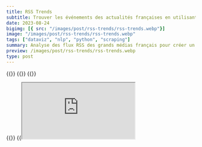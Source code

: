 ```yaml
---
title: RSS Trends
subtitle: Trouver les événements des actualités françaises en utilisant les flux RSS.
date: 2023-08-24
bigimg: [{ src: "/images/post/rss-trends/rss-trends.webp"}]
image: "/images/post/rss-trends/rss-trends.webp"
tags: ["dataviz", "nlp", "python", "scraping"]
summary: Analyse des flux RSS des grands médias français pour créer un Text Network représentant les tendances de l'actualité ainsi que les liens entre les termes les plus fréquents.
preview: /images/post/rss-trends/rss-trends.webp
type: post
---
```


{{<link href="https://github.com/antoninfaure/rssTrends" class="btn btn-default my-3" target="_blank" inner="GitHub">}}
{{<link href="https://www.kaggle.com/datasets/antoninfaure/news-france" target="_blank" class="btn btn-info my-3" inner="Kaggle Dataset">}}
{{<link href="https://medium.com/@antonin.faure/grouping-french-news-on-rss-feeds-d4a05404d848" target="_blank" class="btn btn-danger my-3" inner="Medium">}}

{{<link href="https://antoninfaure.github.io/rssTrends/" target="_blank" class="btn btn-success my-3" inner="Live Demo">}}
{{<iframe src="https://antoninfaure.github.io/rssTrends/" class="w-100" >}}

Inspiré et curieux de la façon dont Google News regroupe les articles par événement, je me suis lancé le défi de reproduire cet état de l'art.

- [Scraping des flux RSS](#scraping-des-flux-rss)
- [Analyse du vocabulaire et de la fréquence des termes avec du NLP](#analyse-du-vocabulaire-et-de-la-fréquence-des-termes-avec-du-nlp)
- [Création d'un Text Network](#création-dun-text-network)
- [Visualisation du Text Network avec D3.js](#visualisation-du-text-network-avec-d3js)
- [Regroupement des actualités avec les règles d'association](#regroupement-des-actualités-avec-les-règles-dassociation)

---

## Scraping des flux RSS

Pour récupérer des articles d'actualités françaises je me suis basé sur les flux RSS des médias suivants : 

```python
feed_urls = [
    "http://www.lemonde.fr/rss/une.xml",
    "https://www.bfmtv.com/rss/news-24-7/",
    "https://www.liberation.fr/rss/",
    "http://www.lefigaro.fr/rss/figaro_actualites.xml",
    "https://www.franceinter.fr/rss",
    "https://www.lexpress.fr/arc/outboundfeeds/rss/alaune.xml",
    "https://www.francetvinfo.fr/titres.rss",
    "https://www.la-croix.com/RSS",
    "http://tempsreel.nouvelobs.com/rss.xml",
    "http://www.lepoint.fr/rss.xml",
    "https://www.france24.com/fr/rss",
    "https://feeds.leparisien.fr/leparisien/rss",
    "https://www.ouest-france.fr/rss/une",
    "https://www.europe1.fr/rss.xml",
    "https://partner-feeds.20min.ch/rss/20minutes",
    "https://www.afp.com/fr/actus/afp_actualite/792,31,9,7,33/feed"
]
```

Un rapide script pour récupérer les titres et descriptions de tous les articles avec l'utilisation des librairies [BeautifulSoup](https://www.crummy.com/software/BeautifulSoup/bs4/doc/), Pandas et requests.

```python
def scrap_feeds(feed_urls):
    news_list = pd.DataFrame(columns=('title', 'summary'))

    for feed_url in feed_urls:
        res = requests.get(feed_url)
        feed = BeautifulSoup(res.content, features='xml')

        articles = feed.findAll('item')       
        for article in articles:
            title = BeautifulSoup(article.find('title').get_text(), "html").get_text()
            summary = ""
            if (article.find('description')):
                summary = BeautifulSoup(article.find('description').get_text(), "html").get_text()
                news_list.loc[len(news_list)] = [title, summary]

    return news_list
```

---

## Analyse du vocabulaire et de la fréquence des termes avec du NLP

Ensuite, il est nécessaire de traiter le texte brut des articles en utilisant les bibliothèques [Spacy](https://spacy.io) et [NLTK](https://www.nltk.org), qui gèrent les caractères spéciaux, découpent chaque terme en tokens, puis effectuent une lemmatisation. De plus, un dictionnaire de vocabulaire est généré, contenant la fréquence des termes (tf) dans le corpus.

```python
def process_text(docs, lang='fr'):
    if (lang=='fr'):
        nlp = spacy.load('fr_core_news_lg')
    elif (lang=='en'):
        nlp = spacy.load('en_core_web_sm')

    # Utility functions
    punctuation_chars =  [
        chr(i) for i in range(sys.maxunicode)
        if category(chr(i)).startswith("P")
    ]

    lemma_docs = []
    for doc in docs:
        # Tokenize doc
        tokenized_doc = nlp(doc)

        # Lemmanize doc
        lemma_doc = list(filter(lambda token: token.is_stop == False and token.pos_ in ['NOUN', 'PROPN'] and token.lemma_ not in [*string.punctuation, *punctuation_chars], tokenized_doc))
        lemma_doc = list(map(lambda tok: tok.lemma_, lemma_doc))
        lemma_docs.append(lemma_doc)


    def get_vocabulary_frequency(documents):
        vocabulary = dict()
        for doc in documents:
            for word in doc:
                if word in list(vocabulary.keys()):
                    vocabulary[word] += 1
                else:
                    vocabulary[word] = 1

        return vocabulary

    voc = get_vocabulary_frequency(lemma_docs)

    return lemma_docs, voc
```

Si vous souhaitez travailler avec le jeu de données, il est disponible sur Kaggle : {{<link inner="Kaggle" href="https://www.kaggle.com/datasets/antoninfaure/news-france" target="_blank" class="btn btn-info">}}

---

## Création d'un Text Network

Pour visualiser les relations entre les termes, nous devons d'abord créer un réseau.

Pour ce faire, nous devons dresser la liste des liens (*arêtes*) entre chaque terme (*nœuds*). Pour cela, nous utiliserons la bibliothèque [NLTK](https://www.nltk.org/) ainsi que sa méthode de calcul des **bigrammes** (c'est-à-dire les paires de termes voisins dans une phrase). Chaque bigramme représente donc un **lien**, tandis que chaque terme représente un **nœud**, dont la taille dépend de sa **fréquence de terme** (tf).

```python
def process_network(docs, voc, min_freq=5):

    # Filter voc with min_freq
    filtered_voc = dict(filter(lambda elem: elem[1] > min_freq, voc.items()))

    dict_voc_id = dict()
    for i, term in enumerate(filtered_voc):
        dict_voc_id[term] = i

    # List bigrams (edges)
    finder = nltk.BigramCollocationFinder.from_documents(docs)
    bigram_measures = nltk.collocations.BigramAssocMeasures()
    bigrams = list(finder.score_ngrams(bigram_measures.raw_freq))
    min_freq = min(list(map(lambda x: x[1], bigrams)))
    bigrams = list(map(lambda x: (x[0], x[1]/min_freq), bigrams))

    # Filter the bigrams with filtered_voc elements and replace by id
    filtered_bigrams = []
    for bigram in bigrams:
        if (bigram[0][0] in filtered_voc.keys() and bigram[0][1] in filtered_voc.keys()):
            #new_bigram = ( dict_voc_id[bigram[0][0]] , dict_voc_id[bigram[0][1]] )
            new_bigram = bigram[0]
            filtered_bigrams.append((new_bigram, bigram[1]))

    # Set nodes sizes
    sizes = list(filtered_voc.values())

    # Format data
    nodes = []
    for i, term in enumerate(filtered_voc.keys()):
        nodes.append({
            'id': term,
            'label': term,
            'size': sizes[i]
        })

    edges = []
    for i, edge in enumerate(filtered_bigrams):
        (source, target) = edge[0]
        edges.append({
            'id': i,
            'source': source,
            'target': target,
            'size': edge[1]
        })


    # Write JSON files
    output_file(nodes, 'nodes.json')

    output_file(edges, 'edges.json')
```

Ce script génère deux fichiers :
- `nodes.json` : répertoriant tous les termes avec leur fréquence comme *size*
- `edges.json` : répertoriant toutes les paires entre termes avec leur nombre total d'occurrences comme *size*

---

## Visualisation du Text Network avec D3.js

Pour visualiser le réseau de texte, nous utiliserons la bibliothèque [D3.js](https://d3js.org/) avec son composant [Force Graph](https://d3js.org/d3-force).


```html
<!-- index.html -->

<!DOCTYPE html>
<html lang="en">
  <body>
    <svg id="mynetwork"></svg>

    <style>
      #mynetwork {
        width: 100%;
        min-height: 300px;
        background-color: white;
        height: 70vh;
      }
    </style>
  
    <!-- JQuery -->
    <script src="https://code.jquery.com/jquery-3.4.1.min.js"></script>
  
    <!-- D3.js -->
    <script src="https://d3js.org/d3.v4.min.js"></script>
  
    <!-- Our custom script -->
    <script type="module" src="./network.js"></script>

  </body>
</html>
```

```javascript
// network.js

let date = '19-08-2023'

fetch(`./data/${date}/edges.json`)
  .then(response => {
    if (response.status == 404) throw error;
    return response.json();
  })
  .then(links => {
    fetch(`./data/${date}/nodes.json`)
      .then(response => {
        if (response.status == 404) throw error;
        return response.json();
      })
      .then(nodes => {
        const title = 'News of ' + date
        const width = $('#mynetwork').innerWidth()
        const height = $('#mynetwork').innerHeight()

        var initial_zoom = d3.zoomIdentity.translate(400, 400).scale(0.05);

        //add zoom capabilities 
        var zoom_handler = d3.zoom().on("zoom", zoom_actions);

        const svg = d3.select('#mynetwork')
          .attr('width', width)
          .attr('height', height)
          .call(zoom_handler)
          .call(zoom_handler.transform, initial_zoom)

        var max_value = 0
        for (node of nodes) {
          if (node.size > max_value) max_value = node.size;
        }

        var color = d3.scaleLinear()
          .domain([1, max_value])
          .range(["yellow", "red"])

        const radius = 20

        var simulation = d3.forceSimulation()
          .force("link", d3.forceLink().id(function (d) { return d.id; }))
          .force("charge", d3.forceManyBody())
          .force("center", d3.forceCenter(width / 2, height / 2))
          .force("collide", d3.forceCollide().radius(d => { return (d.size * 3) * radius }).iterations(3))
          .on("tick", ticked);


        var zoomable = svg.append("g").attr("class", "zoomable").attr('transform', initial_zoom),
          link = zoomable.append("g").attr('class', 'links').selectAll(".link"),
          node = zoomable.append("g").attr('class', 'nodes').selectAll(".node")


        // Create a drag handler and append it to the node object instead
        var drag_handler = d3.drag()
          .on("start", dragstarted)
          .on("drag", dragged)
          .on("end", dragended);

        displayTrends(latest_date)
        restart()

        /// SELECT DATE CHANGE
        $('#dataInput').on('change', function (event) {
          var valueSelected = this.value;
          $('#dateAlert').html(``)
          if (valueSelected.match(/^(\d{1,2})-(\d{1,2})-(\d{4})$/)) {
            let date = valueSelected
            loadDate(date)
          } else {
            $('#dateAlert').html(`Erreur. Mauvais format de date`)
          }
        })

        // TITLE
        svg.append('g')
          .append('text')
          .attr('class', 'title')
          .attr('x', width / 2)
          .attr('y', 50)
          .attr('text-anchor', 'middle')
          .text(title);

        /// RESTART WHEN CHANGE OF DATA
        function restart() {
          node.remove()
          link.remove()

          link = zoomable.append("g").attr('class', 'links').selectAll(".link"),
            node = zoomable.append("g").attr('class', 'nodes').selectAll(".node")

          node = node.data(nodes, function (d) { return d.id }).call(function (a) {
            a.transition().attr("r", function (d) {
              return d.size * radius
            })
              .attr("fill", function (d) {
                return color(d.size);
              })
          })

          var selection = node.enter().append('g').attr('class', 'node')

          selection.append("circle")
            .call(function (node) {
              node.transition().attr("r", function (d) {
                return d.size * radius
              })
                .attr("fill", function (d) {
                  return color(d.size);
                })
            })


          selection.append("text")
            .attr('class', 'text-label')
            .attr("text-anchor", "middle")
            .attr("dy", ".35em")
            .text(function (d) {
              return d.label
            })
            .style("font-size", function (d) {
              return d.size * radius
            })
            .style('fill', 'black')

          node = selection.merge(node)

          // Apply the general update pattern to the links.
          link = link.data(links, function (d) { return d.source.id + "-" + d.target.id; });
          link.exit().remove();
          link = link.enter().append("g").append("line")
            .call(function (link) {
              link.transition()
                .attr("stroke-opacity", 1)
                .attr("stroke-width", function (d) { return 10 + 'px' })
            })
            .style('stroke', 'black').merge(link);

          drag_handler(node);

          simulation.nodes(nodes)

          simulation.force("link").links(links);

          simulation.alphaTarget(0.3).restart();
          d3.timeout(function () {
            simulation.alphaTarget(0);
          }, 500)
        }
        /* ----------------- */
        /* UTILITY FUNCTIONS */
        /* ----------------- */

        // EACH SIMULATION TICK
        function ticked() {
          link
            .attr("x1", function (d) { return d.source.x; })
            .attr("y1", function (d) { return d.source.y; })
            .attr("x2", function (d) { return d.target.x; })
            .attr("y2", function (d) { return d.target.y; });

          node
            .attr("transform", function (d) {
              return "translate(" + d.x + "," + d.y + ")";
            })
        }


        function loadDate(date) {
          fetch(`./data/${date}/nodes.json`)
            .then(response => {
              if (response.status == 404) throw error;
              return response.json();
            })
            .then(new_nodes => {
              fetch(`./data/${date}/edges.json`)
                .then(response => {
                  if (response.status == 404) throw error;
                  return response.json();
                })
                .then(new_edges => {
                  links = new_edges
                  nodes = new_nodes
                  svg.select('.title').text('News of ' + date)
                  displayTrends(date)
                  restart()
                })
            })
        }

        function dragstarted(d) {
          if (!d3.event.active) simulation.alphaTarget(0.3).restart();
          d.fx = d.x;
          d.fy = d.y;
        }

        function dragged(d) {
          d.fx = d3.event.x;
          d.fy = d3.event.y;
        }

        function dragended(d) {
          if (!d3.event.active) simulation.alphaTarget(0);
          d.fx = null;
          d.fy = null;
        }

        function zoom_actions() {
          if (zoomable) {
            zoomable.attr("transform", d3.event.transform)
          }
        }
      })
  })
```

Alternativement, le logiciel [Gephi](https://gephi.org/) peut être utilisé pour gérer les **ensembles de données volumineux**, ce qui serait autrement difficile avec le Force Graph de D3.js.

---

## Regroupement des actualités avec les règles d'association

Pour obtenir les sujets les plus tendances, divers critères de règles d'association peuvent être pris en compte : confiance, support, lift, valeur ajoutée, effet de levier et conviction.

Tout d'abord, nous devons créer une matrice de fréquence terme-document (TDF) pour générer différentes combinaisons de k termes.

```python
te = TransactionEncoder()
te_ary = te.fit(docs).transform(docs, sparse=True)
df = pd.DataFrame.sparse.from_spmatrix(te_ary, columns=te.columns_)
```

Ensuite, nous appliquons l'**algorithme Apriori** pour obtenir les combinaisons de k les plus pertinentes (où k > 1).

```
def find_combinations(df, criterion="leverage"):
  frequent_itemsets = apriori(df, min_support=0.005, use_colnames=True, verbose=1)
  frequent_itemsets['length'] = frequent_itemsets['itemsets'].apply(lambda x: len(x))
  
  rules = association_rules(frequent_itemsets, metric ="lift", min_threshold = 1)
  rules = rules.sort_values([criterion], ascending =[False])
  
  rules = rules[rules[criterion] > level]

  return rules
```

Néanmoins il s'avère que plusieurs combinaisons peuvent représenter le même "topic" et il serait donc pertinent de fusionner les combinaisons afin d'obtenir le condensé du "topic".

Voici ci-dessous les combinaisons les plus pertinentes avec les valeurs des critères pour les données du 13 février 2023, en utilisant "leverage" comme critère d'ordre :

{{< table >}}
|     | antecedents       | consequents         | support   | confidence   | lift       | leverage   | conviction   |
|-----|-------------------|---------------------|-----------|--------------|------------|------------|--------------|
| 141 | (Ukraine)         | (guerre)            | 0.048507  | 0.812500     | 14.048387  | 0.045055   | 5.024876     |
| 140 | (guerre)          | (Ukraine)           | 0.048507  | 0.838710     | 14.048387  | 0.045055   | 5.829851     |
| 71  | (Palmade)         | (Pierre)            | 0.041045  | 1.000000     | 22.333333  | 0.039207   | inf          |
| 70  | (Pierre)          | (Palmade)           | 0.041045  | 0.916667     | 22.333333  | 0.039207   | 11.507463    |
| 459 | (Palmade)         | (accident, Pierre)  | 0.027985  | 0.681818     | 24.363636  | 0.026836   | 3.054904     |
| 454 | (accident, Pierre)| (Palmade)           | 0.027985  | 1.000000     | 24.363636  | 0.026836   | inf          |
| 457 | (accident)        | (Pierre, Palmade)   | 0.027985  | 0.937500     | 22.840909  | 0.026760   | 15.343284    |
| 456 | (Pierre, Palmade) | (accident)          | 0.027985  | 0.681818     | 22.840909  | 0.026760   | 3.049041     |
| 73  | (Palmade)         | (accident)          | 0.027985  | 0.681818     | 22.840909  | 0.026760   | 3.049041     |
| 72  | (accident)        | (Palmade)           | 0.027985  | 0.937500     | 22.840909  | 0.026760   | 15.343284    |
| 458 | (Pierre)          | (accident, Palmade) | 0.027985  | 0.625000     | 22.333333  | 0.026732   | 2.592040     |
| 455 | (accident, Palmade)| (Pierre)            | 0.027985  | 1.000000     | 22.333333  | 0.026732   | inf          |
| 95  | (Pierre)          | (accident)          | 0.027985  | 0.625000     | 20.937500  | 0.026648   | 2.587065     |
| 94  | (accident)        | (Pierre)            | 0.027985  | 0.937500     | 20.937500  | 0.026648   | 15.283582    |
| 231 | (réforme)         | (retraite)          | 0.018657  | 1.000000     | 26.800000  | 0.017961   | inf          |
{{< /table >}}

Pour le critère de pertinence, j'ai choisi "leverage" car il offrait les résultats les plus prometteurs, mais il y a encore de la place pour davantage d'exploration à l'avenir.

Pour fusionner les combinaisons, nous pouvons faire l'hypothèse que dans l'ordre décroissant de pertinence, si $(x, y)$ et $(x, z)$ partagent $x$, alors nous associons les deux pour obtenir $(x, y, z)$, en veillant à indexer la combinaison avec la plus grande pertinence des deux.

L'inconvénient de cette hypothèse est que nous pouvons **lier deux éléments non liés** $y$ **et** $z$.

```python
def merge_topics(rules, criterion="leverage", level=0.01):
  trends = []

  for i in rules.index:
      rule = rules.loc[i]
      x = list(rule['antecedents'])
      y = list(rule['consequents'])
      terms = x + y
      same = True
      new_trend = terms
      delete_trends_ids = []
      for term in terms:
          for i, trend in enumerate(trends):
              if (term in trend):
              same = False
                  old_trend = new_trend
                  # old_trend -> new_terms + old_trend
                  new_trend = list(set(new_trend + list(trend)))
                  delete_trends_ids.append(i)
      if (same == True):
          trends.append((tuple(y + x)))
      else:
          trends = [x for i, x in enumerate(trends) if i not in delete_trends_ids]
          trends.insert(min(delete_trends_ids), tuple(new_trend))

  return trends
```

Pour les données du 13 février 2023 on obtient les topics suivants :

```
# Accident de voiture de Pierre Palmade testé positif à la cocaïne (mort d'un bébé dans l'accident)
('accident','Palmade','Pierre','homme','avocat','sœur','victime','humoriste','affaire','famille')

# Guerre en Ukraine
('Kiev', 'Otan', 'guerre', 'Moldavie', 'Ukraine', 'bakhmout', 'Russie', 'char')

# Réforme des retraites, avec Aurélien Pradié (député LR) qui s'abstient contre l'avis de son parti
('Pradié','LR','médecin','âge','cotisation','SNCF','février','an','jeudi','Aurélien',
   'RATP','enfant','perturbation','libéral','majorité','carrière','grève','réforme','long','retraite')

# Nikki Haley qui candidate à la présidentielle américaine de 2024 (face à Donald Trump) 
('Nikki','républicain','Trump','américain','présidentielle','candidat','Haley','Donald')

# Séisme en Turquie-Syrie
('séisme', 'Turquie', 'Syrie')

# Match 8e de finale Ligue des Champions (PSG - Bayern)
('Bayern', 'PSG')

# Europe vote fin des voitures à moteur thermique pour 2035
('européen','thermique','moteur','pollution','air','automobile',
   'particule','France','vote','parlement','fin')

# Reste de cadavre d'une femme découpée au parc des Buttes-Chaumont
('Chaumont', 'butte', 'humain', 'femme', 'reste')

# Bruno Benard (Lyon) repousse l'interdiction du diesel à 2028
('Bruno', 'Bernard', 'Lyon', 'président', 'zfe')

# Légère baisse du taux de chômage
('taux', 'chômage')

# Stade de France privé d'évènement en 2024 pour préparer les JO
('Paris', 'jo')

# Olivier Dussopt traité d'assassin par un député LFI à l'assemblée
('Dussopt', 'LFI', 'député')

# Marseille se préocupe des opérateurs de trottinettes électriques
('Marseille', 'trottinette')

# Bansky dévoile une nouvelle oeuvre sur les violences conjugales pour la St Valentin
('Banksy', 'oeuvre')

# Des ballons chinois sont partout dans le monde
('chinois', 'espion', 'ballon')

# C'est proche de la Saint-Valentin
('Saint-Valentin', 'conjugal')
```

Après avoir testé cette méthode sur plusieurs jours, j'ai pu remarqué que la pertinence des topics était très **imprévisible** d'un jour à l'autre avec la méthode actuelle.

Une solution pourrait être d'explorer davantage de solutions de merging avec des **règles d'association** ou de réaliser un clustering (par exemple avec l'algorithme de **Spectral Clustering**).

Il y a certainement plus de travail à faire pour rendre cette solution plus précise et self-learning.

---

Pour la suite, il pourrait être intéressant d'explorer le clustering non pas des termes, mais des articles, et de trouver un moyen d'extraire des événements ou des sujets à partir des termes des articles.
